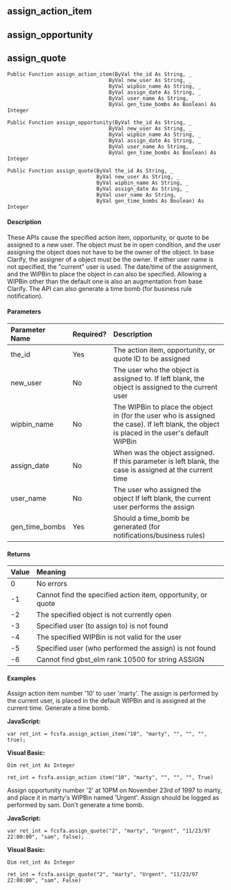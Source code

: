 assign_action_item
------------------

assign_opportunity
------------------

assign_quote
------------

```
Public Function assign_action_item(ByVal the_id As String, _
                                 ByVal new_user As String, _
                                 ByVal wipbin_name As String, _
                                 ByVal assign_date As String, _
                                 ByVal user_name As String, _
                                 ByVal gen_time_bombs As Boolean) As Integer
```

```
Public Function assign_opportunity(ByVal the_id As String, _
                                 ByVal new_user As String, _
                                 ByVal wipbin_name As String, _
                                 ByVal assign_date As String, _
                                 ByVal user_name As String, _
                                 ByVal gen_time_bombs As Boolean) As Integer
```

```
Public Function assign_quote(ByVal the_id As String, _
                             ByVal new_user As String, _
                             ByVal wipbin_name As String, _
                             ByVal assign_date As String, _
                             ByVal user_name As String, _
                             ByVal gen_time_bombs As Boolean) As Integer
```

#### Description

These APIs cause the specified action item, opportunity, or quote to be assigned to a new user. The object must be in open condition, and the user assigning the object does not have to be the owner of the object. In base Clarify, the assigner of a object must be the owner. If either user name is not specified, the "current" user is used. The date/time of the assignment, and the WIPBin to place the object in can also be specified. Allowing a WIPBin other than the default one is also an augmentation from base Clarify. The API can also generate a time bomb (for business rule notification).

#### Parameters

| Parameter Name | Required? | Description |
|:--- |:--- |:--- |
| the_id | Yes | The action item, opportunity, or quote ID to be assigned |
| new_user | No | The user who the object is assigned to. If left blank, the object is assigned to the current user |
| wipbin_name | No | The WIPBin to place the object in (for the user who is assigned the case). If left blank, the object is placed in the user's default WIPBin |
| assign_date | No | When was the object assigned. If this parameter is left blank, the case is assigned at the current time |
| user_name | No | The user who assigned the object If left blank, the current user performs the assign |
| gen_time_bombs | Yes | Should a time_bomb be generated (for notifications/business rules) |

#### Returns

| Value | Meaning |
|:--- |:--- |
| 0 | No errors |
| -1 | Cannot find the specified action item, opportunity, or quote |
| -2 | The specified object is not currently open |
| -3 | Specified user (to assign to) is not found |
| -4 | The specified WIPBin is not valid for the user |
| -5 | Specified user (who performed the assign) is not found |
| -6 | Cannot find gbst_elm rank 10500 for string ASSIGN |

#### Examples

Assign action item number '10' to user 'marty'. The assign is performed by the current user, is placed in the default WIPBin and is assigned at the current time. Generate a time bomb.

**JavaScript:**
```
var ret_int = fcsfa.assign_action_item("10", "marty", "", "", "", true);
```

**Visual Basic:**
```
Dim ret_int As Integer

ret_int = fcsfa.assign_action item("10", "marty", "", "", "", True)
```

Assign opportunity number '2' at 10PM on November 23rd of 1997 to marty, and place it in marty's WIPBin named 'Urgent'. Assign should be logged as performed by sam. Don't generate a time bomb.

**JavaScript:**
```
var ret_int = fcsfa.assign_quote("2", "marty", "Urgent", "11/23/97 22:00:00", "sam", false);
```

**Visual Basic:**
```
Dim ret_int As Integer

ret_int = fcsfa.assign_quote("2", "marty", "Urgent", "11/23/97 22:00:00", "sam", False)
```
